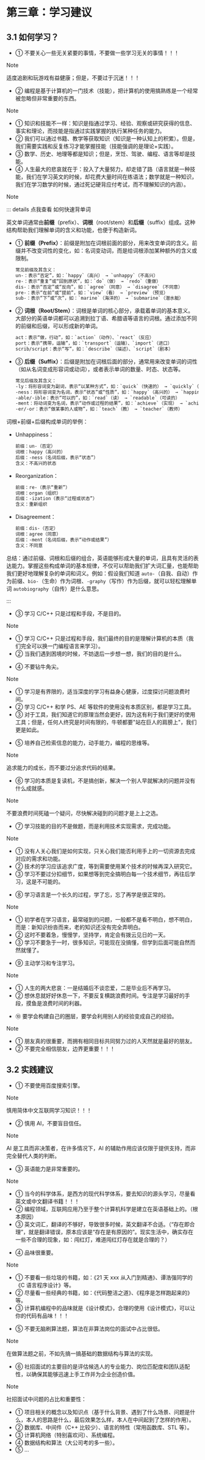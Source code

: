 # 第三章：学习建议

## 3.1 如何学习？

* ① 不要关心一些无关紧要的事情，不要做一些学习无关的事情！！！

> [!NOTE]
>
> 适度追剧和玩游戏有益健康；但是，不要过于沉迷！！！

* ② 编程是基于计算机的一门技术（技能），把计算机的使用搞熟练是一个经常被忽略但非常重要的东西。

> [!NOTE]
>
> * ① 知识和技能不一样：知识是指通过学习、经验、观察或研究获得的信息、事实和理论，而技能是指通过实践掌握的执行某种任务的能力。
> * ② 我们可以通过书籍、教学等获取知识（知识是一种认知上的积累）。但是，我们需要实践和反复练习才能掌握技能（技能强调的是理论+实践）。
> * ③ 数学、历史、地理等都是知识；但是，烹饪、驾驶、编程、语言等却是技能。
> * ④ 人生最大的悲哀就在于：投入了大量努力，却走错了路（语言就是一种技能，我们在学习英文的时候，却花费大量时间在练语法；数学就是一种知识，我们在学习数学的时候，通过死记硬背应付考试，而不理解知识的内涵）。
>

> [!NOTE]
>
> ::: details 点我查看 如何快速背单词
>
> 英文单词通常由**前缀**（prefix）、**词根**（root/stem）和**后缀**（suffix）组成。这种结构帮助我们理解单词的含义和功能，也便于构造新词。
>
> * ① **前缀（Prefix）**：前缀是附加在词根前面的部分，用来改变单词的含义。前缀并不改变词性的变化，如：名词变动词，而是给词根添加某种额外的含义或限制。
>
>   ```txt
>   常见前缀及其含义：
>   un-：表示“否定”，如：`happy`（高兴） → `unhappy`（不高兴）
>   re-：表示“重复”或“回到原状”，如：`do`（做） → `redo`（重做）
>   dis-：表示“否定”或“反向”，如：`agree`（同意） → `disagree`（不同意）
>   pre-：表示“在前”或“提前”，如：`view`（看） → `preview`（预览）
>   sub-：表示“下”或“次”，如：`marine`（海洋的） → `submarine`（潜水艇）
>   ```
>
> * ② **词根（Root/Stem）**：词根是单词的核心部分，承载着单词的基本意义。大部分的英语单词都可以追溯到拉丁语、希腊语等语言的词根。通过添加不同的前缀和后缀，可以形成新的单词。
>
>   ```txt
>   act：表示“做，行动”，如：`action`（动作）、`react`（反应）
>   port：表示“携带，运输”，如：`transport`（运输）、`import`（进口）
>   scrib/script：表示“写”，如：`describe`（描述）、`script`（剧本）
>   ```
>
> * ③ **后缀（Suffix）**：后缀是附加在词根后面的部分，通常用来改变单词的词性（如从名词变成形容词或动词），或者表示单词的数量、时态、状态等。
>
>   ```txt
>   常见后缀及其含义：
>   -ly：将形容词变为副词，表示“以某种方式”，如：`quick`（快速的） → `quickly`（快速地）
>   -ness：将形容词变为名词，表示“状态”或“性质”，如：`happy`（高兴的） → `happiness`（幸福）
>   -able/-ible：表示“可以的”，如：`read`（读） → `readable`（可读的）
>   -ment：将动词变为名词，表示“动作或过程的结果”，如：`achieve`（实现） → `achievement`（成就）
>   -er/-or：表示“做某事的人或物”，如：`teach`（教） → `teacher`（教师）
>   ```
>
> 词根+前缀+后缀构成单词的举例：
>
> * Unhappiness：
>
>   ```txt
>   前缀：un-（否定）
>   词根：happy（高兴的）
>   后缀：-ness（名词后缀，表示“状态”）
>   含义：不高兴的状态
>   ```
>
> * Reorganization：
>
>   ```txt
>   前缀：re-（表示“重新”）
>   词根：organ（组织）
>   后缀：-ization（表示“过程或状态”）
>   含义：重新组织
>   ```
>
> * Disagreement：
>
>   ```txt
>   前缀：dis-（否定）
>   词根：agree（同意）
>   后缀：-ment（名词后缀，表示“动作或结果”）
>   含义：不同意
>   ```
>
> 总结：通过前缀、词根和后缀的组合，英语能够形成大量的单词，且具有灵活的表达能力。掌握这些构成单词的基本规律，不仅可以帮助我们扩大词汇量，也能帮助我们更好地理解复杂的单词和词义。例如：假设我们知道 `auto-`（自我、自动）作为前缀、`bio-`（生命）作为词根、`-graphy`（写作）作为后缀，就可以轻松理解单词 `autobiography`（自传）是什么意思。
>
> :::

* ③ 学习 C/C++ 只是过程和手段，不是目的。

> [!NOTE]
>
> * ① 学习 C/C++ 只是过程和手段，我们最终的目的是理解计算机的本质（我们完全可以换一门编程语言来学习）。
> * ② 当我们遇到困境的时候，不妨退后一步想一想，我们的目的是什么。

* ④ 不要钻牛角尖。

> [!NOTE]
>
> * ① 学习是有界限的，适当深度的学习有益身心健康，过度探讨问题浪费时间。
> * ② 学习 C/C++ 和学 PS、AE 等软件的使用没有本质区别，都是学习工具。
> * ③ 对于工具，我们知道它的原理当然会更好，因为这有利于我们更好的使用工具；但是，任何人终究是时间有限的，牛顿都要"站在巨人的肩膀上"，我们更是如此。

* ⑤ 培养自己检索信息的能力，动手能力，编程的思维等。

> [!NOTE]
>
> 追求能力的成长，而不要过分追求代码的结果。

* ⑥ 学习的本质是复读机，不是搞创新，解决一个别人早就解决的问题并没有什么成就感。

> [!NOTE]
>
> 不要浪费时间死磕一个疑问，尽快解决碰到的问题才是上上之选。

* ⑦ 学习技能的目的不是做题，而是利用技术实现需求，完成功能。

> [!NOTE]
>
> * ① 没有人关心我们是如何实现，只关心我们能否利用手上的一切资源去完成对应的需求和功能。
> * ② 技术的学习应该追求广度，等到需要使用某个技术的时候再深入研究它。
> * ③ 学习不要过分扣细节，如果想等到完全搞明白每一个技术细节，再往后学习，这是不可能的。

* ⑧ 学习语言是一个长久的过程，学了忘，忘了再学是很正常的。

> [!NOTE]
>
> * ① 初学者在学习语言，最常碰到的问题，一般都不是看不明白，想不明白，而是：新知识纷沓而来，老的知识还没有完全弄明白。
> * ② 这时不要着急，慢慢学，坚持学，肯定会有拨云见日的一天。
> * ③ 学习不要急于一时，很多知识，可能现在没搞懂，但学到后面可能自然而然就懂了。

* ⑨ 主动学习和专注学习。

> [!NOTE]
>
> * ① 人生的两大悲哀：一是结婚后不谈恋爱，二是毕业后不再学习。
> * ② 想休息就好好休息一下，不要反复横跳浪费时间。专注是学习最好的手段，摸鱼是浪费时间的利器。

* ⑩ 要学会构建自己的圈层，要学会利用别人的经验变成自己的经验。

> [!NOTE]
>
> * ① 朋友真的很重要，而拥有相同目标共同努力过的人天然就是最好的朋友。
> * ② 不要完全相信朋友，边界更重要！！！

## 3.2 实践建议

* ① 不要使用百度搜索引擎。

> [!NOTE]
>
> 慎用简体中文互联网学习知识！！！

* ② 慎用 AI，不要盲目信任。

> [!NOTE]
>
> AI 是工具而非决策者，在许多情况下，AI 的辅助作用应该仅限于提供支持，而非完全替代人类的判断。

* ③ 英语能力是非常重要的。

> [!NOTE]
>
> * ① 当今的科学体系，是西方的现代科学体系，要去知识的源头学习，尽量看英文或中文翻译书籍！！！
> * ② 编程领域，互联网应用乃至于整个计算机科学是建立在英语基础上的。（根本原因）
> * ③ 英文词汇，翻译的不够好，导致很多时候，英文翻译不合适。（“存在即合理”，就是翻译错误，原本应该是“存在是有原因的”。现实生活中，确实存在一些不合理的现象，如：闯红灯，难道闯红灯存在就是合理的？）

* ④ 品味很重要。

> [!NOTE]
>
> * ① 不要看一些垃圾的书籍，如：《21 天 xxx 从入门到精通》、谭浩强同学的《C 语言程序设计》等。
> * ② 尽量看一些经典的书籍，如：《代码整洁之道》、《程序是怎样跑起来的》等。
> * ③ 计算机编程中的品味就是《设计模式》，合理的使用《设计模式》，可以让你的代码有品味！！！

* ⑤ 不要无脑刷算法题，算法在非算法岗位的面试中占比很低。

> [!NOTE]
>
> 在做算法题之前，不如先搞一搞基础的数据结构与算法的实现。

* ⑥ 社招面试的主要目的是评估候选人的专业能力、岗位匹配度和团队适配性，以确保其能够迅速上手工作并为企业创造价值。

> [!NOTE]
>
> 社招面试中问题的占比和重要性：
>
> * ① 项目相关的概念以及知识点（基于什么背景、遇到了什么场景、问题是什么，本人的思路是什么，最后效果怎么样，本人在中间起到了怎样的作用）。
> * ② 数据库、中间件（C++ 比较少）、语言的特性（常用函数库、STL 等）。
> * ③ 计算机网络（特别喜欢问）、系统编程。
> * ④ 数据结构和算法（大公司考的多一些）。
> * ⑤ ...
